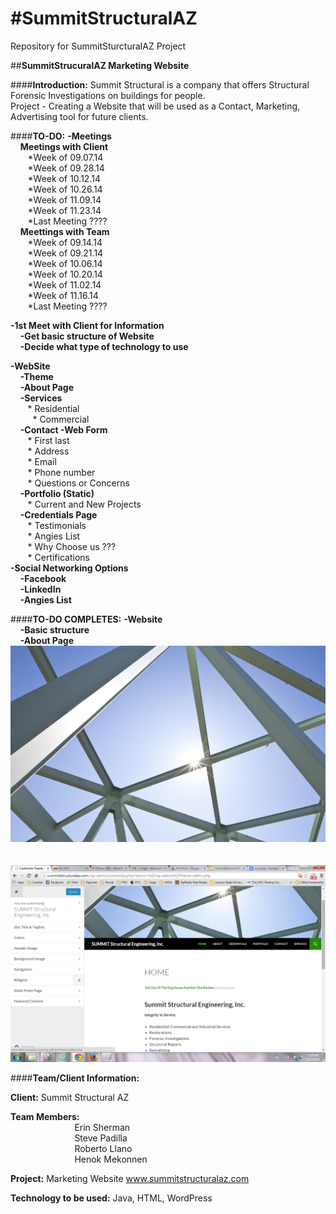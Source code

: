 #**SummitStructuralAZ**
===============
Repository for SummitSturcturalAZ Project

##**SummitStrucuralAZ Marketing Website**

####**Introduction:**
Summit Structural is a company that offers Structural Forensic Investigations on buildings for people.  
Project - Creating a Website that will be used as a Contact, Marketing, Advertising tool for future clients.

####**TO-DO:**
**-Meetings**<br/>
&nbsp;&nbsp;&nbsp; **Meetings with Client** <br/>
&nbsp;&nbsp;&nbsp;&nbsp;&nbsp;&nbsp;	*Week of 09.07.14<br/>
&nbsp;&nbsp;&nbsp;&nbsp;&nbsp;&nbsp;	*Week of 09.28.14<br/>
&nbsp;&nbsp;&nbsp;&nbsp;&nbsp;&nbsp;	*Week of 10.12.14<br/>
&nbsp;&nbsp;&nbsp;&nbsp;&nbsp;&nbsp;	*Week of 10.26.14<br/>
&nbsp;&nbsp;&nbsp;&nbsp;&nbsp;&nbsp;	*Week of 11.09.14<br/>
&nbsp;&nbsp;&nbsp;&nbsp;&nbsp;&nbsp;	*Week of 11.23.14<br/>
&nbsp;&nbsp;&nbsp;&nbsp;&nbsp;&nbsp;	*Last Meeting ????<br/>
&nbsp;&nbsp;&nbsp; **Meettings with Team** <br/>
&nbsp;&nbsp;&nbsp;&nbsp;&nbsp;&nbsp;	*Week of 09.14.14<br/>
&nbsp;&nbsp;&nbsp;&nbsp;&nbsp;&nbsp;	*Week of 09.21.14<br/>
&nbsp;&nbsp;&nbsp;&nbsp;&nbsp;&nbsp;	*Week of 10.06.14<br/>
&nbsp;&nbsp;&nbsp;&nbsp;&nbsp;&nbsp;	*Week of 10.20.14<br/>
&nbsp;&nbsp;&nbsp;&nbsp;&nbsp;&nbsp;	*Week of 11.02.14<br/>
&nbsp;&nbsp;&nbsp;&nbsp;&nbsp;&nbsp;	*Week of 11.16.14<br/>
&nbsp;&nbsp;&nbsp;&nbsp;&nbsp;&nbsp;	*Last Meeting ????<br/>

**-1st Meet with Client for Information**<br/>
&nbsp;&nbsp;&nbsp;	**-Get basic structure of Website**<br/>
&nbsp;&nbsp;&nbsp;	**-Decide what type of technology to use**<br/>
	
**-WebSite**<br/>
&nbsp;&nbsp;&nbsp;	**-Theme**<br/>
&nbsp;&nbsp;&nbsp;	**-About Page**<br/>
&nbsp;&nbsp;&nbsp;	**-Services**<br/>
&nbsp;&nbsp;&nbsp;&nbsp;&nbsp;&nbsp;		* Residential<br/>  
&nbsp;&nbsp;&nbsp;&nbsp;&nbsp;&nbsp;		* Commercial<br/> 
&nbsp;&nbsp;&nbsp;	**-Contact -Web Form**<br/>
&nbsp;&nbsp;&nbsp;&nbsp;&nbsp;&nbsp;		* First last<br/>
&nbsp;&nbsp;&nbsp;&nbsp;&nbsp;&nbsp;		* Address<br/>
&nbsp;&nbsp;&nbsp;&nbsp;&nbsp;&nbsp;		* Email<br/>
&nbsp;&nbsp;&nbsp;&nbsp;&nbsp;&nbsp;		* Phone number<br/>
&nbsp;&nbsp;&nbsp;&nbsp;&nbsp;&nbsp;		* Questions or Concerns<br/>
&nbsp;&nbsp;&nbsp;	**-Portfolio (Static)**<br/>
&nbsp;&nbsp;&nbsp;&nbsp;&nbsp;&nbsp;		* Current and New Projects<br/>
&nbsp;&nbsp;&nbsp;	**-Credentials Page**<br/>
&nbsp;&nbsp;&nbsp;&nbsp;&nbsp;&nbsp;		* Testimonials <br/>
&nbsp;&nbsp;&nbsp;&nbsp;&nbsp;&nbsp;		* Angies List <br/>
&nbsp;&nbsp;&nbsp;&nbsp;&nbsp;&nbsp;		* Why Choose us ???  <br/>
&nbsp;&nbsp;&nbsp;&nbsp;&nbsp;&nbsp;		* Certifications<br/>
**-Social Networking Options**	<br/>
&nbsp;&nbsp;&nbsp;  **-Facebook**<br/>
&nbsp;&nbsp;&nbsp;  **-LinkedIn**<br/>
&nbsp;&nbsp;&nbsp;  **-Angies List**<br/>


####**TO-DO COMPLETES:**
**-Website**<br/>
&nbsp;&nbsp;&nbsp;  **-Basic structure**<br/>
&nbsp;&nbsp;&nbsp;  **-About Page**<br/>
	![Website Pictures](/Pictures/Structural-Engineering.jpg)
	<br/>
	<br/>
	<br/>
	![Website Pictures](/Pictures/Third.png)


####**Team/Client Information:**

**Client:** Summit Structural AZ

**Team Members:**<br/>
&nbsp;&nbsp;&nbsp;&nbsp;&nbsp;&nbsp;&nbsp;&nbsp;&nbsp;&nbsp;&nbsp;&nbsp;&nbsp;&nbsp;&nbsp;&nbsp;&nbsp;&nbsp;&nbsp;&nbsp;&nbsp;&nbsp;&nbsp;&nbsp;&nbsp; Erin Sherman<br/>
&nbsp;&nbsp;&nbsp;&nbsp;&nbsp;&nbsp;&nbsp;&nbsp;&nbsp;&nbsp;&nbsp;&nbsp;&nbsp;&nbsp;&nbsp;&nbsp;&nbsp;&nbsp;&nbsp;&nbsp;&nbsp;&nbsp;&nbsp;&nbsp;&nbsp; Steve Padilla <br/>
&nbsp;&nbsp;&nbsp;&nbsp;&nbsp;&nbsp;&nbsp;&nbsp;&nbsp;&nbsp;&nbsp;&nbsp;&nbsp;&nbsp;&nbsp;&nbsp;&nbsp;&nbsp;&nbsp;&nbsp;&nbsp;&nbsp;&nbsp;&nbsp;&nbsp; Roberto Llano<br/>
&nbsp;&nbsp;&nbsp;&nbsp;&nbsp;&nbsp;&nbsp;&nbsp;&nbsp;&nbsp;&nbsp;&nbsp;&nbsp;&nbsp;&nbsp;&nbsp;&nbsp;&nbsp;&nbsp;&nbsp;&nbsp;&nbsp;&nbsp;&nbsp;&nbsp; Henok Mekonnen<br/>

**Project:** Marketing Website
              www.summitstructuralaz.com

**Technology to be used:** Java, HTML, WordPress
